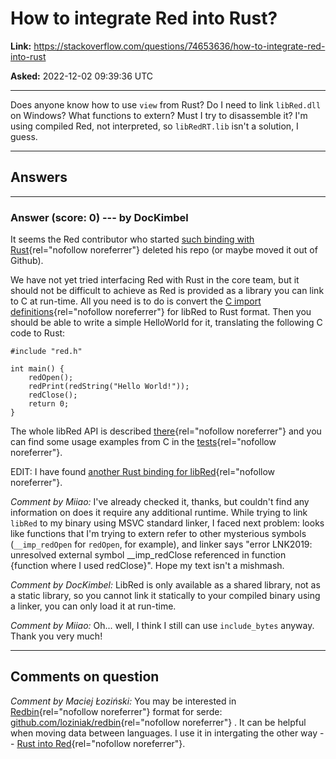 # How to integrate Red into Rust?

**Link:**
<https://stackoverflow.com/questions/74653636/how-to-integrate-red-into-rust>

**Asked:** 2022-12-02 09:39:36 UTC

------------------------------------------------------------------------

Does anyone know how to use `view` from Rust? Do I need to link
`libRed.dll` on Windows? What functions to extern? Must I try to
disassemble it? I'm using compiled Red, not interpreted, so
`libRedRT.lib` isn't a solution, I guess.

------------------------------------------------------------------------

## Answers

------------------------------------------------------------------------

### Answer (score: 0) --- by DocKimbel

It seems the Red contributor who started [such binding with
Rust](https://twitter.com/red_lang/status/818367642989785089?s=20&t=g0-uJsQSRHctnEmW7N9orA){rel="nofollow noreferrer"}
deleted his repo (or maybe moved it out of Github).

We have not yet tried interfacing Red with Rust in the core team, but it
should not be difficult to achieve as Red is provided as a library you
can link to C at run-time. All you need is to do is convert the [C
import
definitions](https://github.com/red/red/blob/master/libRed/red.h){rel="nofollow noreferrer"}
for libRed to Rust format. Then you should be able to write a simple
HelloWorld for it, translating the following C code to Rust:

    #include "red.h"

    int main() {
        redOpen();
        redPrint(redString("Hello World!"));
        redClose();
        return 0;
    }

The whole libRed API is described
[there](https://github.com/red/docs/blob/master/en/libred.adoc){rel="nofollow noreferrer"}
and you can find some usage examples from C in the
[tests](https://github.com/red/red/blob/master/tests/libRed/test.c){rel="nofollow noreferrer"}.

EDIT: I have found [another Rust binding for
libRed](https://github.com/hako/libred.rs){rel="nofollow noreferrer"}.

*Comment by Miiao:* I\'ve already checked it, thanks, but couldn\'t find
any information on does it require any additional runtime. While trying
to link `libRed` to my binary using MSVC standard linker, I faced next
problem: looks like functions that I\'m trying to extern refer to other
mysterious symbols (`__imp_redOpen` for `redOpen`, for example), and
linker says \"error LNK2019: unresolved external symbol \_\_imp_redClose
referenced in function {function where I used redClose}\". Hope my text
isn\'t a mishmash.

*Comment by DocKimbel:* LibRed is only available as a shared library,
not as a static library, so you cannot link it statically to your
compiled binary using a linker, you can only load it at run-time.

*Comment by Miiao:* Oh... well, I think I still can use `include_bytes`
anyway. Thank you very much!

------------------------------------------------------------------------

## Comments on question

*Comment by Maciej Łoziński:* You may be interested in
[Redbin](https://github.com/red/docs/blob/master/en/redbin.adoc){rel="nofollow noreferrer"}
format for serde:
[github.com/loziniak/redbin](https://github.com/loziniak/redbin){rel="nofollow noreferrer"}
. It can be helpful when moving data between languages. I use it in
intergating the other way -- [Rust into
Red](https://github.com/loziniak/sn_ffi){rel="nofollow noreferrer"}.
